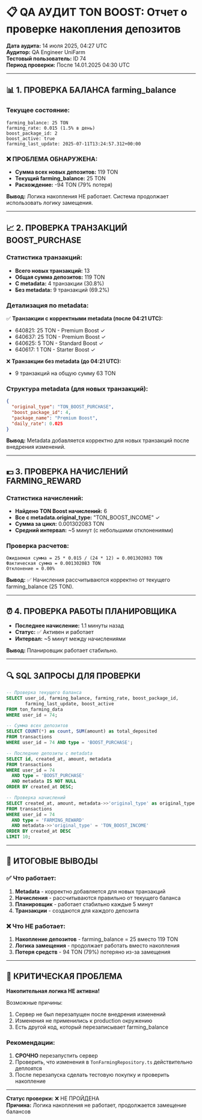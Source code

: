 # 📋 QA АУДИТ TON BOOST: Отчет о проверке накопления депозитов

**Дата аудита:** 14 июля 2025, 04:27 UTC  
**Аудитор:** QA Engineer UniFarm  
**Тестовый пользователь:** ID 74  
**Период проверки:** После 14.01.2025 04:30 UTC  

---

## 📊 1. ПРОВЕРКА БАЛАНСА farming_balance

### Текущее состояние:
```
farming_balance: 25 TON
farming_rate: 0.015 (1.5% в день)  
boost_package_id: 2
boost_active: true
farming_last_update: 2025-07-11T13:24:57.312+00:00
```

### ❌ ПРОБЛЕМА ОБНАРУЖЕНА:
- **Сумма всех новых депозитов:** 119 TON
- **Текущий farming_balance:** 25 TON  
- **Расхождение:** -94 TON (79% потеря)

**Вывод:** Логика накопления НЕ работает. Система продолжает использовать логику замещения.

---

## 📈 2. ПРОВЕРКА ТРАНЗАКЦИЙ BOOST_PURCHASE

### Статистика транзакций:
- **Всего новых транзакций:** 13
- **Общая сумма депозитов:** 119 TON
- **С metadata:** 4 транзакции (30.8%)
- **Без metadata:** 9 транзакций (69.2%)

### Детализация по metadata:
✅ **Транзакции с корректными metadata (после 04:21 UTC):**
- 640821: 25 TON - Premium Boost ✓
- 640637: 25 TON - Premium Boost ✓
- 640625: 5 TON - Standard Boost ✓
- 640617: 1 TON - Starter Boost ✓

❌ **Транзакции без metadata (до 04:21 UTC):**
- 9 транзакций на общую сумму 63 TON

### Структура metadata (для новых транзакций):
```json
{
  "original_type": "TON_BOOST_PURCHASE",
  "boost_package_id": 4,
  "package_name": "Premium Boost",
  "daily_rate": 0.025
}
```

**Вывод:** Metadata добавляется корректно для новых транзакций после внедрения изменений.

---

## 💵 3. ПРОВЕРКА НАЧИСЛЕНИЙ FARMING_REWARD

### Статистика начислений:
- **Найдено TON Boost начислений:** 6
- **Все с metadata.original_type:** "TON_BOOST_INCOME" ✓
- **Сумма за цикл:** 0.001302083 TON
- **Средний интервал:** ~5 минут (с небольшими отклонениями)

### Проверка расчетов:
```
Ожидаемая сумма = 25 * 0.015 / (24 * 12) = 0.001302083 TON
Фактическая сумма = 0.001302083 TON
Отклонение = 0.00%
```

**Вывод:** ✅ Начисления рассчитываются корректно от текущего farming_balance (25 TON).

---

## ⏰ 4. ПРОВЕРКА РАБОТЫ ПЛАНИРОВЩИКА

- **Последнее начисление:** 1.1 минуты назад
- **Статус:** ✅ Активен и работает
- **Интервал:** ~5 минут между начислениями

**Вывод:** Планировщик работает стабильно.

---

## 🔍 SQL ЗАПРОСЫ ДЛЯ ПРОВЕРКИ

```sql
-- Проверка текущего баланса
SELECT user_id, farming_balance, farming_rate, boost_package_id, 
       farming_last_update, boost_active 
FROM ton_farming_data 
WHERE user_id = 74;

-- Сумма всех депозитов
SELECT COUNT(*) as count, SUM(amount) as total_deposited 
FROM transactions 
WHERE user_id = 74 AND type = 'BOOST_PURCHASE';

-- Последние депозиты с metadata
SELECT id, created_at, amount, metadata 
FROM transactions 
WHERE user_id = 74 
  AND type = 'BOOST_PURCHASE' 
  AND metadata IS NOT NULL
ORDER BY created_at DESC;

-- Проверка начислений
SELECT created_at, amount, metadata->>'original_type' as original_type
FROM transactions 
WHERE user_id = 74 
  AND type = 'FARMING_REWARD'
  AND metadata->>'original_type' = 'TON_BOOST_INCOME'
ORDER BY created_at DESC 
LIMIT 10;
```

---

## 📝 ИТОГОВЫЕ ВЫВОДЫ

### ✅ Что работает:
1. **Metadata** - корректно добавляется для новых транзакций
2. **Начисления** - рассчитываются правильно от текущего баланса
3. **Планировщик** - работает стабильно каждые 5 минут
4. **Транзакции** - создаются для каждого депозита

### ❌ Что НЕ работает:
1. **Накопление депозитов** - farming_balance = 25 вместо 119 TON
2. **Логика замещения** - продолжает работать вместо накопления
3. **Потеря средств** - 94 TON (79%) потеряно из-за замещения

---

## 🚨 КРИТИЧЕСКАЯ ПРОБЛЕМА

**Накопительная логика НЕ активна!**

Возможные причины:
1. Сервер не был перезапущен после внедрения изменений
2. Изменения не применились к production окружению
3. Есть другой код, который перезаписывает farming_balance

### Рекомендации:
1. **СРОЧНО** перезапустить сервер
2. Проверить, что изменения в `TonFarmingRepository.ts` действительно деплоятся
3. После перезапуска сделать тестовую покупку и проверить накопление

---

**Статус проверки:** ❌ НЕ ПРОЙДЕНА  
**Причина:** Логика накопления не работает, продолжается замещение балансов